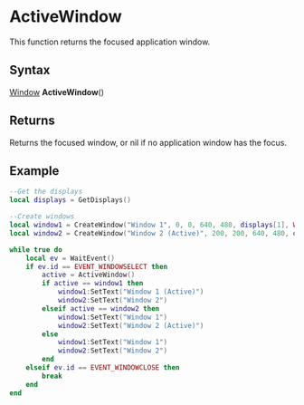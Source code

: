 # ActiveWindow

This function returns the focused application window.

## Syntax

[Window](Window.md) **ActiveWindow**()

## Returns

Returns the focused window, or nil if no application window has the focus.

## Example

```lua
--Get the displays
local displays = GetDisplays()

--Create windows
local window1 = CreateWindow("Window 1", 0, 0, 640, 480, displays[1], WINDOW_TITLEBAR)
local window2 = CreateWindow("Window 2 (Active)", 200, 200, 640, 480, displays[1], WINDOW_TITLEBAR)

while true do
    local ev = WaitEvent()
    if ev.id == EVENT_WINDOWSELECT then
        active = ActiveWindow()
        if active == window1 then
            window1:SetText("Window 1 (Active)")
            window2:SetText("Window 2")
        elseif active == window2 then
            window1:SetText("Window 1")
            window2:SetText("Window 2 (Active)")
        else
            window1:SetText("Window 1")
            window2:SetText("Window 2")
        end
    elseif ev.id == EVENT_WINDOWCLOSE then
        break
    end
end
```
